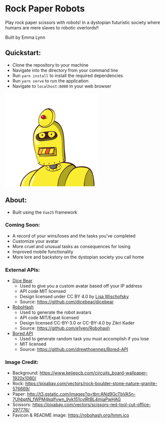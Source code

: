 # Rock Paper Robots

Play rock paper scissors with robots! 
In a dystopian futuristic society where humans are mere slaves to
robotic overlords!!

Built by Emma Lynn

## Quickstart:
* Clone the repository to your machine
* Navigate into the directory from your command line
* Run `yarn install` to install the required dependencies
* Run `yarn serve` to run the application
* Navigate to `localhost:8080` in your web browser

<img src="src/assets/robot.png"/>

## About:
* Built using the `VueJS` framework

### Coming Soon:
* A record of your wins/loses and the tasks you've completed
* Customize your avatar
* More cruel and unusual tasks as consequences for losing
* Improved mobile functionality
* More lore and backstory on the dystopian society you call home

### External APIs:
* [Dice Bear](https://www.dicebear.com/styles/adventurer)
  * Used to give you a custom avatar based off your IP address
  * API code MIT licensed
  * Design licensed under CC BY 4.0
  by [Lisa Wischofsky](https://www.instagram.com/lischi_art/)
  * Source: https://github.com/dicebear/dicebear
* [RoboHash](https://robohash.org/)
  * Used to generate the robot avatars
  * API code MIT/Expat licensed
  * Design licensed CC-BY-3.0 or CC-BY-4.0 by Zikri Kader
  * Source: https://github.com/e1ven/Robohash
* [Bored API](http://www.boredapi.com/)
  * Used to generate random task you must accomplish if you lose
  * MIT licensed
  * Source: https://github.com/drewthoennes/Bored-API

### Image Credit:
* Background: https://www.kejiepcb.com/circuits_board-wallpaper-1920x1080/
* Rock: https://pixabay.com/vectors/rock-boulder-stone-nature-granite-576669/
* Paper: http://t3.gstatic.com/images?q=tbn:ANd9GcTbVA5n-7UhbptN_fWPM4kqlfvwn_9yk151cylRtBL4mjaPwHAG
* Scissors: https://pixabay.com/vectors/scissors-red-tool-cut-office-297776/
* Favicon & README image: https://robohash.org/hmm.ico
